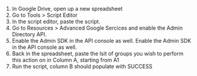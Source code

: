 1) In Google Drive, open up a new spreadsheet 
2) Go to Tools > Script Editor
3) In the script editor, paste the script. 
4) Go to Resources > Advanced Google Sercices and enable the Admin Directory API. 
5) Enable the Admin SDK in the API console as well. Enable the Admin SDK in the API console as well.
6) Back in the spreadsheet, paste the lsit of groups you wish to perform this action on in Column A, starting from A1
7) Run the script, column B should populate with SUCCESS

